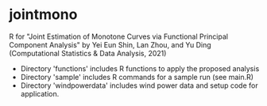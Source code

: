 # jointmono
R for "Joint Estimation of Monotone Curves via Functional Principal Component Analysis" 
by Yei Eun Shin, Lan Zhou, and Yu Ding (Computational Statistics &amp; Data Analysis, 2021)

* Directory 'functions' includes R functions to apply the proposed analysis
* Directory 'sample' includes R commands for a sample run (see main.R)
* Directory 'windpowerdata' includes wind power data and setup code for application. 
